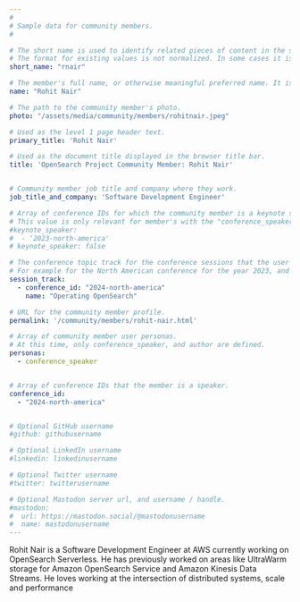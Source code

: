 ```yaml
---
#
# Sample data for community members.
#

# The short name is used to identify related pieces of content in the site. For example it is used in the "authors" array of blog posts, and it is used in the "presenters" array for OpenSearch Conference sessions to identify who is speaking.
# The format for existing values is not normalized. In some cases it is "first-initial-of-first-name" + "last-name", or matching a GitHub username, or something all together random. What is important is that it is unique within the system.
short_name: "rnair"

# The member's full name, or otherwise meaningful preferred name. It is used in the templates for presenting content authors as well as the name of conference speakers.
name: "Rohit Nair"

# The path to the community member's photo.
photo: "/assets/media/community/members/rohitnair.jpeg"

# Used as the level 1 page header text.
primary_title: 'Rohit Nair'

# Used as the document title displayed in the browser title bar.
title: 'OpenSearch Project Community Member: Rohit Nair'


# Community member job title and company where they work.
job_title_and_company: 'Software Development Engineer'

# Array of conference IDs for which the community member is a keynote speaker, if any, or boolean false otherwise.
# This value is only relevant for member's with the "conference_speaker" user persona.
#keynote_speaker:
#  - '2023-north-america'
# keynote_speaker: false

# The conference topic track for the conference sessions that the user is a speaker. These are shaped as an array of value pairs mapping conference ID and name. 
# For example for the North American conference for the year 2023, and the "Community" track:
session_track: 
  - conference_id: "2024-north-america"
    name: "Operating OpenSearch"

# URL for the community member profile.
permalink: '/community/members/rohit-nair.html'

# Array of community member user personas.
# At this time, only conference_speaker, and author are defined.
personas:
  - conference_speaker


# Array of conference IDs that the member is a speaker.
conference_id:
  - "2024-north-america"


# Optional GitHub username
#github: githubusername

# Optional LinkedIn username
#linkedin: linkedinusername

# Optional Twitter username
#twitter: twitterusername

# Optional Mastodon server url, and username / handle.
#mastodon:
#  url: https://mastodon.social/@mastodonusername
#  name: mastodonusername
---
```

Rohit Nair is a Software Development Engineer at AWS currently working on OpenSearch Serverless. He has previously worked on areas like UltraWarm storage for Amazon OpenSearch Service and Amazon Kinesis Data Streams. He loves working at the intersection of distributed systems, scale and performance
